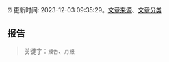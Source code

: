 :alarm_clock: 更新时间: 2023-12-03 09:35:29。[文章来源](/README.md)、[文章分类](/TAGS.md)

## 报告


> 关键字：`报告`、`月报`



